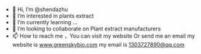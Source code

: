 - 👋 Hi, I’m @shendazhu
- 👀 I’m interested in plants extract
- 🌱 I’m currently learning ...
- 💞️ I’m looking to collaborate on Plant extract manufacturers
- 📫 How to reach me ，You can visit my website Or send me an email
my website is www.greenskybio.com
my email is 1303727890@qq.com

<!---
shendazhu/shendazhu is a ✨ special ✨ repository because its `README.md` (this file) appears on your GitHub profile.
You can click the Preview link to take a look at your changes.
--->
